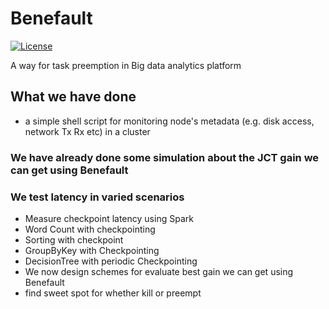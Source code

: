 # Benefault

[![License](https://img.shields.io/badge/license-BSD-blue.svg)](LICENSE)

A way for task preemption in Big data analytics platform
## What we have done
* a simple shell script for monitoring node's metadata (e.g. disk access, network Tx Rx etc) in a cluster

### We have already done some simulation about the JCT gain we can get using Benefault

### We test latency in varied scenarios
* Measure checkpoint latency using Spark
* Word Count with checkpointing
* Sorting with checkpoint
* GroupByKey with Checkpointing
* DecisionTree with periodic Checkpointing
* We now design schemes for evaluate best gain we can get using Benefault
* find sweet spot for whether kill or preempt
